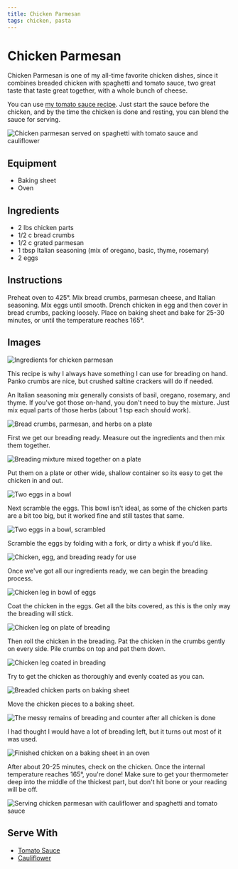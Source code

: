 ```yaml
---
title: Chicken Parmesan
tags: chicken, pasta
---
```


# Chicken Parmesan

Chicken Parmesan is one of my all-time favorite chicken dishes, since it
combines breaded chicken with spaghetti and tomato sauce, two great
taste that taste great together, with a whole bunch of cheese.

You can use [my tomato sauce recipe](/recipe/tomato-sauce). Just start
the sauce before the chicken, and by the time the chicken is done and
resting, you can blend the sauce for serving.

![Chicken parmesan served on spaghetti with tomato sauce and cauliflower](title.jpg)

## Equipment

* Baking sheet
* Oven

## Ingredients

* 2 lbs chicken parts
* 1/2 c bread crumbs
* 1/2 c grated parmesan
* 1 tbsp Italian seasoning (mix of oregano, basic, thyme, rosemary)
* 2 eggs

## Instructions

Preheat oven to 425°. Mix bread crumbs, parmesan cheese, and Italian
seasoning. Mix eggs until smooth. Drench chicken in egg and then cover
in bread crumbs, packing loosely. Place on baking sheet and bake for
25-30 minutes, or until the temperature reaches 165°.

## Images

![Ingredients for chicken parmesan](01-ingredients.jpg)

This recipe is why I always have something I can use for breading on
hand. Panko crumbs are nice, but crushed saltine crackers will do if
needed.

An Italian seasoning mix generally consists of basil, oregano, rosemary,
and thyme. If you've got those on-hand, you don't need to buy the
mixture. Just mix equal parts of those herbs (about 1 tsp each should
work).

![Bread crumbs, parmesan, and herbs on a plate](02-breading-parts.jpg)

First we get our breading ready. Measure out the ingredients and then
mix them together.

![Breading mixture mixed together on a plate](03-breading-mixed.jpg)

Put them on a plate or other wide, shallow container so its easy to get
the chicken in and out.

![Two eggs in a bowl](04-eggs.jpg)

Next scramble the eggs. This bowl isn't ideal, as some of the chicken
parts are a bit too big, but it worked fine and still tastes that same.

![Two eggs in a bowl, scrambled](05-eggs-scrambled.jpg)

Scramble the eggs by folding with a fork, or dirty a whisk if you'd
like.

![Chicken, egg, and breading ready for use](06-stations-ready.jpg)

Once we've got all our ingredients ready, we can begin the breading
process.

![Chicken leg in bowl of eggs](07-dip-in-egg.jpg)

Coat the chicken in the eggs. Get all the bits covered, as this is the
only way the breading will stick.

![Chicken leg on plate of breading](08-roll-in-crumbs.jpg)

Then roll the chicken in the breading. Pat the chicken in the crumbs
gently on every side. Pile crumbs on top and pat them down.

![Chicken leg coated in breading](09-even-coating.jpg)

Try to get the chicken as thoroughly and evenly coated as you can.

![Breaded chicken parts on baking sheet](10-ready-for-oven.jpg)

Move the chicken pieces to a baking sheet.

![The messy remains of breading and counter after all chicken is done](11-messy.jpg)

I had thought I would have a lot of breading left, but it turns out most
of it was used.

![Finished chicken on a baking sheet in an oven](12-done.jpg)

After about 20-25 minutes, check on the chicken. Once the internal
temperature reaches 165°, you're done! Make sure to get your thermometer
deep into the middle of the thickest part, but don't hit bone or your
reading will be off.

![Serving chicken parmesan with cauliflower and spaghetti and tomato
sauce](13-glamour.jpg)

## Serve With

* [Tomato Sauce](/recipe/tomato-sauce)
* [Cauliflower](/pantry/cauliflower)
